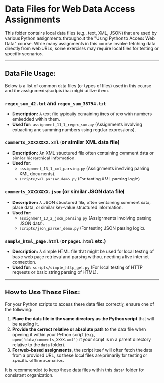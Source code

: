 # Data Files for Web Data Access Assignments

This folder contains local data files (e.g., text, XML, JSON) that are used by various Python assignments throughout the "Using Python to Access Web Data" course. While many assignments in this course involve fetching data directly from web URLs, some exercises may require local files for testing or specific scenarios.

---

## Data File Usage:

Below is a list of common data files (or types of files) used in this course and the assignments/scripts that might utilize them.

### `regex_sum_42.txt` and `regex_sum_38794.txt`

* **Description:** A text file typically containing lines of text with numbers embedded within them.
* **Used for:** `assignment_11_1_regex_sum.py` (Assignments involving extracting and summing numbers using regular expressions).

### `comments_XXXXXXXX.xml` (or similar XML data file)

* **Description:** An XML structured file often containing comment data or similar hierarchical information.
* **Used for:**
    * `assignment_13_1_xml_parsing.py` (Assignments involving parsing XML documents).
    * `scripts/xml_parser_demo.py` (For testing XML parsing logic).

### `comments_XXXXXXXX.json` (or similar JSON data file)

* **Description:** A JSON structured file, often containing comment data, place data, or similar key-value structured information.
* **Used for:**
    * `assignment_13_2_json_parsing.py` (Assignments involving parsing JSON data).
    * `scripts/json_parser_demo.py` (For testing JSON parsing logic).

### `sample_html_page.html` (or `page1.html` etc.)

* **Description:** A simple HTML file that might be used for local testing of basic web page retrieval and parsing without needing a live internet connection.
* **Used for:** `scripts/simple_http_get.py` (For local testing of HTTP requests or basic string parsing of HTML).

---

## How to Use These Files:

For your Python scripts to access these data files correctly, ensure one of the following:

1.  **Place the data file in the same directory as the Python script** that will be reading it.
2.  **Provide the correct relative or absolute path** to the data file when opening it within your Python script (e.g., `open('data/comments_XXXX.xml')` if your script is in a parent directory relative to the `data` folder).
3.  **For web-based assignments**, the script itself will often fetch the data from a provided URL, so these local files are primarily for testing or specific offline scenarios.

It is recommended to keep these data files within this `data/` folder for consistent organization.